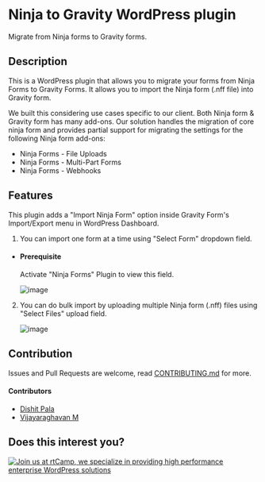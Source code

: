 # Ninja to Gravity WordPress plugin

Migrate from Ninja forms to Gravity forms.

## Description

This is a WordPress plugin that allows you to migrate your forms from Ninja Forms to Gravity Forms. It allows you to import the Ninja form (.nff file) into Gravity form.

We built this considering use cases specific to our client. Both Ninja form & Gravity form has many add-ons. Our solution handles the migration of core ninja form and provides partial support for migrating the settings for the following Ninja form add-ons:

- Ninja Forms - File Uploads
- Ninja Forms - Multi-Part Forms
- Ninja Forms - Webhooks

## Features
This plugin adds a "Import Ninja Form" option inside Gravity Form's Import/Export menu in WordPress Dashboard.

1. You can import one form at a time using "Select Form" dropdown field.

- #### Prerequisite 
  Activate "Ninja Forms" Plugin to view this field. 

  ![image](https://user-images.githubusercontent.com/47940584/170950141-f3f175c5-4fb8-4b15-8626-1bb6a2893071.png)


2. You can do bulk import by uploading multiple Ninja form (.nff) files using "Select Files" upload field.

   ![image](https://user-images.githubusercontent.com/47940584/170950401-7d80cb32-6b37-48cc-94fa-3a04c6b6d598.png)


## Contribution

Issues and Pull Requests are welcome, read [CONTRIBUTING.md](CONTRIBUTING.md) for more.

#### Contributors

* [Dishit Pala](https://github.com/vijayaraghavanm)
* [Vijayaraghavan M](https://github.com/dishitpala)

## Does this interest you?

<a href="https://rtcamp.com/"><img src="https://rtcamp.com/wp-content/uploads/sites/2/2019/04/github-banner@2x.png" alt="Join us at rtCamp, we specialize in providing high performance enterprise WordPress solutions"></a>
